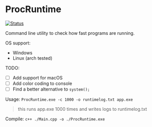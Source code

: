 # ProcRuntime
[![Status](https://travis-ci.com/Waves-rgb/ProcRuntime.svg?branch=main)](https://travis-ci.com/github/Waves-rgb/ProcRuntime)

Command line utility to check how fast programs are running.

OS support:
 - Windows
 - Linux (arch tested)

TODO:
 - [ ] Add support for macOS
 - [ ] Add color coding to console
 - [ ] Find a better alternative to `system();`

Usage: `ProcRuntime.exe -c 1000 -o runtimelog.txt app.exe`
> this runs app.exe 1000 times and writes logs to runtimelog.txt

Compile: `c++ ./Main.cpp -o ./ProcRuntime.exe`

